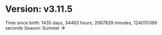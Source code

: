 # Version: v3.11.5
Time since birth: 1435 days, 34463 hours, 2067839 minutes, 124070399 seconds
Season: Summer ☀️
